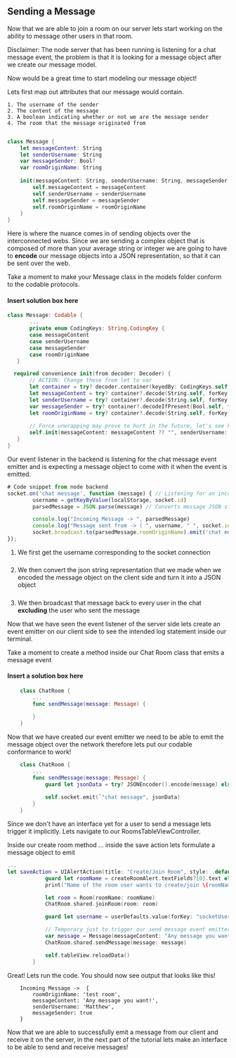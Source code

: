 ## Sending a Message

Now that we are able to join a room on our server lets start working on the ability to message other users in that room.

Disclaimer: The node server that has been running is listening for a chat message event, the problem is that it is looking for a message object after we create our message model.

Now would be a great time to start modeling our message object!

Lets first map out attributes that our message would contain.

    1. The username of the sender
    2. The content of the message
    3. A boolean indicating whether or not we are the message sender
    4. The room that the message originated from

``` swift

class Message {
    let messageContent: String
    let senderUsername: String
    var messageSender: Bool?
    var roomOriginName: String
    
    init(messageContent: String, senderUsername: String, messageSender: Bool?, roomOriginName: String) {
        self.messageContent = messageContent
        self.senderUsername = senderUsername
        self.messageSender = messageSender
        self.roomOriginName = roomOriginName
    }
}

```
 
 Here is where the nuance comes in of sending objects over the interconnected webs. Since we are sending a complex object that is composed of more than your average string or integer we are going to have to **encode** our message objects into a JSON representation, so that it can be sent over the web.

 Take a moment to make your Message class in the models folder conform to the codable protocols.

 #### Insert solution box here
 ``` swift
class Message: Codable {
        ...
        private enum CodingKeys: String,CodingKey {
        case messageContent
        case senderUsername
        case messageSender
        case roomOriginName
    }

   required convenience init(from decoder: Decoder) {
        // ACTION: Change these from let to var
        let container = try? decoder.container(keyedBy: CodingKeys.self)
        let messageContent = try? container?.decode(String.self, forKey: .messageContent) ?? ""
        let senderUsername = try? container?.decode(String.self, forKey: .senderUsername) ?? ""
        var messageSender = try? container?.decodeIfPresent(Bool.self, forKey: .messageSender) ?? false
        let roomOriginName = try? container?.decode(String.self, forKey: .roomOriginName) ?? ""
        
        // Force unwrapping may prove to hurt in the future, let's see how we can safely unwrap these values!
        self.init(messageContent: messageContent ?? "", senderUsername: senderUsername ?? "", messageSender: messageSender, roomOriginName: roomOriginName ?? "")
    }
}
 ```

Our event listener in the backend is listening for the chat message event emitter and is expecting a message object to come with it when the event is emitted.
``` javascript
# Code snippet from node backend
socket.on('chat message', function (message) { // Listening for an incoming chat message
        username = getKeyByValue(localStorage, socket.id)
        parsedMessage = JSON.parse(message) // Converts message JSON string into a JSON Object

        console.log("Incoming Message -> ", parsedMessage)
        console.log("Message sent from -> ( ", username, " ", socket.id, ")")
        socket.broadcast.to(parsedMessage.roomOriginName).emit('chat message', message) // Broadcasts message to everyone in the room that the message was sent from except the sender
});

```

1. We first get the username corresponding to the socket connection
#####
2. We then convert the json string representation that we made when we encoded the message object on the client side and turn it into a JSON object
#####
3. We then broadcast that message back to every user in the chat **excluding** the user who sent the message 

Now that we have seen the event listener of the server side lets create an event emitter on our client side to see the intended log statement inside our terminal.

Take a moment to create a method inside our Chat Room class that emits a message event

#### Insert a solution box here
``` swift
    class ChatRoom {
        ...
        func sendMessage(message: Message) {
            
        }
    }
```

Now that we have created our event emitter we need to be able to emit the message object over the network therefore lets put our codable conformance to work!

``` swift
    class ChatRoom {
        ...
        func sendMessage(message: Message) {
            guard let jsonData = try? JSONEncoder().encode(message) else {return} // Have to encode because message object isnt a native json object
            
            self.socket.emit(`"chat message", jsonData)
        }
    }
```


Since we don't have an interface yet for a user to send a message lets trigger it implicitly.
Lets navigate to our RoomsTableViewController.

Inside our create room method ... inside the save action lets formulate a message object to emit

``` swift
...
let saveAction = UIAlertAction(title: "Create/Join Room", style: .default) { (action) in
            guard let roomName = createRoomAlert.textFields?[0].text else {return}
            print("Name of the room user wants to create/join \(roomName)")

            let room = Room(roomName: roomName)
            ChatRoom.shared.joinRoom(room: room)

            guard let username = userDefaults.value(forKey: "socketUsername") else {return}

            // Temporary just to trigger our send message event emitter
            var message = Message(messageContent: "Any message you want!", senderUsername: username, messageSender: true, roomOriginName: roomName)
            ChatRoom.shared.sendMessage(message: message)

            self.tableView.reloadData()
        }

```

Great! Lets run the code. You should now see output that looks like this!

``` 
    Incoming Message ->  { 
        roomOriginName: 'test room',
        messageContent: 'Any message you want!',
        senderUsername: 'Matthew',
        messageSender: true 
    }
```

Now that we are able to successfully emit a message from our client and receive it on the server, in the next part of the tutorial lets make an interface to be able to send and receive messages!